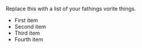 Replace this with a list of your fathings
vorite things.
<ul>
<li>First item</li>
<li>Second item</li>
<li>Third item</li>
<li>Fourth item</li>
</ul>
